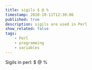 ```yaml
---
title: sigils $ @ %
timestamp: 2010-10-11T12:30:06
published: true
description: sigils are used in Perl
show_related: false
tags:
    - Perl
    - programming
    - variables
---
```


Sigils in perl: $ @ %
